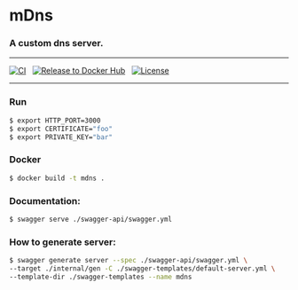 # mDns

### A custom dns server.

***

[![CI](https://github.com/MarlikAlmighty/mDns/actions/workflows/ci.yml/badge.svg?branch=master)](https://github.com/MarlikAlmighty/mDns/actions/workflows/ci.yml) &nbsp;
[![Release to Docker Hub](https://github.com/MarlikAlmighty/mDns/actions/workflows/cd.yml/badge.svg?branch=master)](https://github.com/MarlikAlmighty/mDns/actions/workflows/cd.yml) &nbsp;
[![License](https://img.shields.io/badge/License-MIT%201.0-orange.svg)](https://github.com/MarlikAlmighty/mDns/blob/master/LICENSE) &nbsp; 

***

### Run
```sh
$ export HTTP_PORT=3000
$ export CERTIFICATE="foo"
$ export PRIVATE_KEY="bar"
```

### Docker
```sh
$ docker build -t mdns .
```

### Documentation: 
```sh
$ swagger serve ./swagger-api/swagger.yml
```

### How to generate server:
```sh
$ swagger generate server --spec ./swagger-api/swagger.yml \ 
--target ./internal/gen -C ./swagger-templates/default-server.yml \
--template-dir ./swagger-templates --name mdns
```